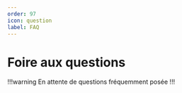 ```yaml
---
order: 97
icon: question
label: FAQ
---
```


# Foire aux questions

!!!warning
En attente de questions fréquemment posée
!!!
